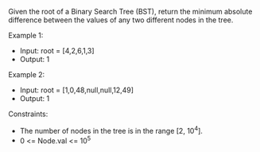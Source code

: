 Given the root of a Binary Search Tree (BST), return the minimum absolute difference between the values of any two different nodes in the tree.

Example 1:


- Input: root = [4,2,6,1,3]
- Output: 1

Example 2:


- Input: root = [1,0,48,null,null,12,49]
- Output: 1

Constraints:
- The number of nodes in the tree is in the range [2, 10<sup>4</sup>].
- 0 <= Node.val <= 10<sup>5</sup>